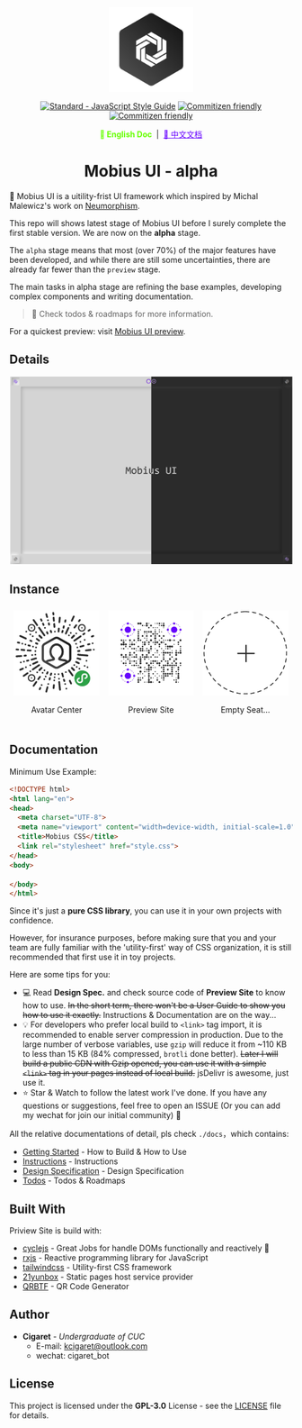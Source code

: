 <p align="center">
  <a href="#" target="_blank" rel="noopener noreferrer">
    <img width="150" src="./public/assets/thoughts-daily.jpg" alt="Thoughts Daily Logo"/>
  </a>
</p>

<p align="center">
  <a href="https://standardjs.com"><img src="https://img.shields.io/badge/code_style-standard-brightgreen.svg" alt="Standard - JavaScript Style Guide"></a>
  <a href="http://commitizen.github.io/cz-cli/"><img src="https://img.shields.io/badge/commitizen-friendly-brightgreen.svg" alt="Commitizen friendly"></a>
  <a href="https://www.jsdelivr.com/package/gh/we-mobius/mobius-ui"><img src="https://data.jsdelivr.com/v1/package/gh/we-mobius/mobius-ui/badge" alt="Commitizen friendly"></a>
</p>

<p align="center">
  <span style="font-weight: bold; color: hsla(96, 100%, 50%, 100%);">📜 English Doc</span>
  &nbsp;|&nbsp;
  <a href="./docs/readme_zh.md" style="color: hsla(264, 100%, 50%, 100%);">📜 中文文档</a>
</p>

<h1 align="center">Mobius UI - alpha</h1>

🎨 Mobius UI is a uitility-frist UI framework which inspired by Michal Malewicz's work on [Neumorphism](https://uxdesign.cc/neumorphism-in-user-interfaces-b47cef3bf3a6).

This repo will shows latest stage of Mobius UI before I surely complete the first stable version. We are now on the **alpha** stage.

The `alpha` stage means that most (over 70%) of the major features have been developed, and while there are still some uncertainties, there are already far fewer than the `preview` stage.

The main tasks in alpha stage are refining the base examples, developing complex components and writing documentation.

> 💬 Check todos & roadmaps for more information.

For a quickest preview: visit [Mobius UI preview](https://mobius-ui.21yunbox.com/).

## Details

![Mobius UI Preview Release 20200406](./public/assets/mobiusui-preview-hybrid-20200406.png)

## Instance

<div style="display: flex; justify-content: space-between; align-items: center;">
  <div style="margin: 0.5em auto; width: 30%; display: flex; flex-flow: column wrap; align-items: center;">
    <a href="#Instance" target="_blank">
      <img src="./public/assets/thoughts-avatar-minaqr-258-circle-8cm.jpg"/>
    </a>
    <p>Avatar Center</p>
  </div>
  <div style="margin: 0.5em auto; width: 30%; display: flex; flex-flow: column wrap; align-items: center;">
    <a href="#Instance" target="_blank">
      <img width="auto" src="./public/assets/mobius-ui-preview-site-qr.jpg"/>
    </a>
    <p>Preview Site</p>
  </div>
  <div style="margin: 0.5em auto; width: 30%; display: flex; flex-flow: column wrap; align-items: center;">
    <a href="#Instance" target="_blank">
      <img width="auto" src="./public/assets/empty-seat.png"/>
    </a>
    <p>Empty Seat...</p>
  </div>
</div>

## Documentation

Minimum Use Example:

```html
<!DOCTYPE html>
<html lang="en">
<head>
  <meta charset="UTF-8">
  <meta name="viewport" content="width=device-width, initial-scale=1.0">
  <title>Mobius CSS</title>
  <link rel="stylesheet" href="style.css">
</head>
<body>

</body>
</html>
```

Since it's just a **pure CSS library**, you can use it in your own projects with confidence.

However, for insurance purposes, before making sure that you and your team are fully familiar with the 'utility-first' way of CSS organization, it is still recommended that first use it in toy projects.

Here are some tips for you:

- 💻 Read **Design Spec.** and check source code of **Preview Site** to know how to use. ~~In the short term, there won't be a User Guide to show you how to use it exactly.~~ Instructions & Documentation are on the way...
- 💡 For developers who prefer local build to `<link>` tag import, it is recommended to enable server compression in production. Due to the large number of verbose variables, use `gzip` will reduce it from ~110 KB to less than 15 KB (84% compressed, `brotli` done better). ~~Later I will build a public CDN with Gzip opened, you can use it with a simple `<link>` tag in your pages instead of local build.~~ jsDelivr is awesome, just use it.
- ⭐ Star & Watch to follow the latest work I've done. If you have any questions or suggestions, feel free to open an ISSUE (Or you can add my wechat for join our initial community) 🤗

All the relative documentations of detail, pls check `./docs`，which contains:

- [Getting Started](./docs/getting_started.md) - How to Build & How to Use
- [Instructions](./docs/instructions.md) - Instructions
- [Design Specification](./docs/design_specification.md) - Design Specification
- [Todos](./docs/todos.md) - Todos & Roadmaps

## Built With

Priview Site is build with:

- [cyclejs](https://github.com/cyclejs/cyclejs) - Great Jobs for handle DOMs functionally and reactively 🤞
- [rxjs](https://github.com/ReactiveX/rxjs) - Reactive programming library for JavaScript
- [tailwindcss](https://github.com/tailwindcss/tailwindcss) - Utility-first CSS framework
- [21yunbox](https://www.21yunbox.com/) - Static pages host service provider
- [QRBTF](https://qrbtf.com/) - QR Code Generator

## Author

- **Cigaret** - *Undergraduate of CUC*
  - E-mail: kcigaret@outlook.com
  - wechat: cigaret_bot

## License

This project is licensed under the **GPL-3.0** License - see the [LICENSE](LICENSE) file for details.
